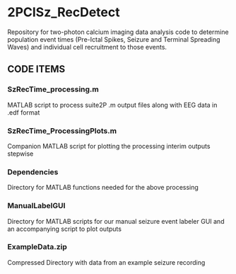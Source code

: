 # 2PCISz_RecDetect
Repository for two-photon calcium imaging data analysis code to determine population event times (Pre-Ictal Spikes, Seizure and Terminal Spreading Waves) and individual cell recruitment to those events.

## CODE ITEMS

### SzRecTime_processing.m

MATLAB script to process suite2P .m output files along with EEG data in .edf format


### SzRecTime_ProcessingPlots.m

Companion MATLAB script for plotting the processing interim outputs stepwise


### Dependencies

Directory for MATLAB functions needed for the above processing


### ManualLabelGUI

Directory for MATLAB scripts for our manual seizure event labeler GUI and an accompanying script to plot outputs


### ExampleData.zip

Compressed Directory with data from an example seizure recording

